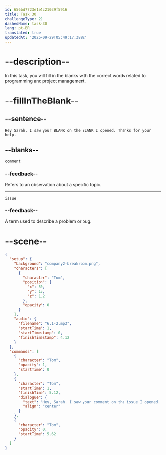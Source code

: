 ```yaml
---
id: 656bd7723e1e4c21039f5916
title: Task 30
challengeType: 22
dashedName: task-30
lang: pt-BR
translated: true
updatedAt: '2025-09-29T05:49:17.388Z'
---
```


<!-- (Audio) Tom: Hey Sarah, I saw your comment on the issue I opened. Thanks for your help. -->

# --description--

In this task, you will fill in the blanks with the correct words related to programming and project management. 

# --fillInTheBlank--

## --sentence--

`Hey Sarah, I saw your BLANK on the BLANK I opened. Thanks for your help.`

## --blanks--

`comment`

### --feedback--

Refers to an observation about a specific topic.

---

`issue`

### --feedback--

A term used to describe a problem or bug.

# --scene--

```json
{
  "setup": {
    "background": "company2-breakroom.png",
    "characters": [
      {
        "character": "Tom",
        "position": {
          "x": 50,
          "y": 15,
          "z": 1.2
        },
        "opacity": 0
      }
    ],
    "audio": {
      "filename": "6.1-2.mp3",
      "startTime": 1,
      "startTimestamp": 0,
      "finishTimestamp": 4.12
    }
  },
  "commands": [
    {
      "character": "Tom",
      "opacity": 1,
      "startTime": 0
    },
    {
      "character": "Tom",
      "startTime": 1,
      "finishTime": 5.12,
      "dialogue": {
        "text": "Hey, Sarah. I saw your comment on the issue I opened. Thanks for your help.",
        "align": "center"
      }
    },
    {
      "character": "Tom",
      "opacity": 0,
      "startTime": 5.62
    }
  ]
}
```

